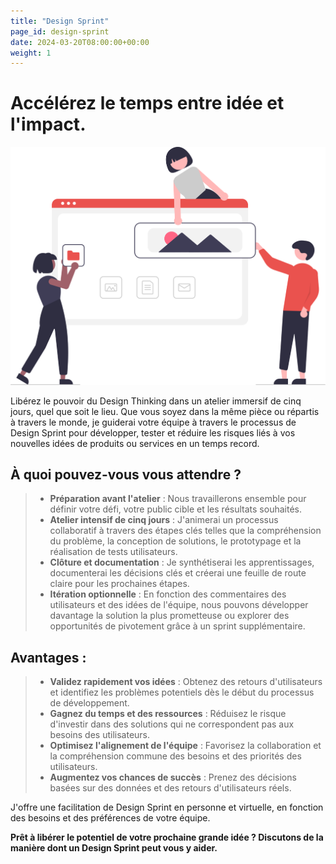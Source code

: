 ```yaml
---
title: "Design Sprint"
page_id: design-sprint
date: 2024-03-20T08:00:00+00:00
weight: 1
---
```


# Accélérez le temps entre idée et l'impact.

![Design Sprint](/images/illustrations/undraw_building_websites_i78t.svg)

<!--more-->

Libérez le pouvoir du Design Thinking dans un atelier immersif de cinq jours, quel que soit le lieu.
Que vous soyez dans la même pièce ou répartis à travers le monde, je guiderai votre équipe à travers le processus de Design Sprint pour développer, tester et réduire les risques liés à vos nouvelles idées de produits ou services en un temps record.

## À quoi pouvez-vous vous attendre ?
> * **Préparation avant l'atelier** : Nous travaillerons ensemble pour définir votre défi, votre public cible et les résultats souhaités.
> * **Atelier intensif de cinq jours** : J'animerai un processus collaboratif à travers des étapes clés telles que la compréhension du problème, la conception de solutions, le prototypage et la réalisation de tests utilisateurs.
> * **Clôture et documentation** : Je synthétiserai les apprentissages, documenterai les décisions clés et créerai une feuille de route claire pour les prochaines étapes.
> * **Itération optionnelle** : En fonction des commentaires des utilisateurs et des idées de l'équipe, nous pouvons développer davantage la solution la plus prometteuse ou explorer des opportunités de pivotement grâce à un sprint supplémentaire.

## Avantages :
> * **Validez rapidement vos idées** : Obtenez des retours d'utilisateurs et identifiez les problèmes potentiels dès le début du processus de développement.
> * **Gagnez du temps et des ressources** : Réduisez le risque d'investir dans des solutions qui ne correspondent pas aux besoins des utilisateurs.
> * **Optimisez l'alignement de l'équipe** : Favorisez la collaboration et la compréhension commune des besoins et des priorités des utilisateurs.
> * **Augmentez vos chances de succès** : Prenez des décisions basées sur des données et des retours d'utilisateurs réels.

J'offre une facilitation de Design Sprint en personne et virtuelle, en fonction des besoins et des préférences de votre équipe.

**Prêt à libérer le potentiel de votre prochaine grande idée ? Discutons de la manière dont un Design Sprint peut vous y aider.**

